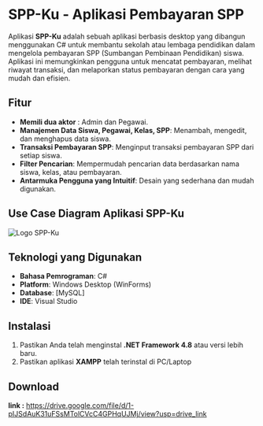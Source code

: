 # SPP-Ku - Aplikasi Pembayaran SPP

Aplikasi **SPP-Ku** adalah sebuah aplikasi berbasis desktop yang dibangun menggunakan C# untuk membantu sekolah atau lembaga pendidikan dalam mengelola pembayaran SPP (Sumbangan Pembinaan Pendidikan) siswa. Aplikasi ini memungkinkan pengguna untuk mencatat pembayaran, melihat riwayat transaksi, dan melaporkan status pembayaran dengan cara yang mudah dan efisien.

## Fitur
- **Memili dua aktor** : Admin dan Pegawai.
- **Manajemen Data Siswa, Pegawai, Kelas, SPP**: Menambah, mengedit, dan menghapus data siswa.
- **Transaksi Pembayaran SPP**: Menginput transaksi pembayaran SPP dari setiap siswa.
- **Filter Pencarian**: Mempermudah pencarian data berdasarkan nama siswa, kelas, atau pembayaran.
- **Antarmuka Pengguna yang Intuitif**: Desain yang sederhana dan mudah digunakan.

## Use Case Diagram Aplikasi SPP-Ku
![Logo SPP-Ku](https://drive.google.com/file/d/1s6RTPRB1ie_qdciNDiDneOAS3wD-pceq/view?usp=sharing)
## Teknologi yang Digunakan

- **Bahasa Pemrograman**: C#
- **Platform**: Windows Desktop (WinForms)
- **Database**: [MySQL]
- **IDE**: Visual Studio 

## Instalasi

1. Pastikan Anda telah menginstal **.NET Framework 4.8** atau versi lebih baru.
2. Pastikan aplikasi **XAMPP** telah terinstal di PC/Laptop

## Download
**link :** https://drive.google.com/file/d/1-pIJSdAuK31uFSsMTolCVcC4GPHqUJMj/view?usp=drive_link
